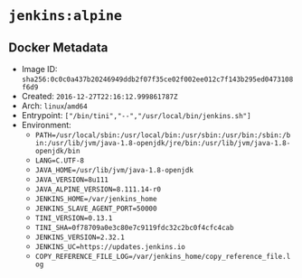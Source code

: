 # `jenkins:alpine`

## Docker Metadata

- Image ID: `sha256:0c0c0a437b20246949ddb2f07f35ce02f002ee012c7f143b295ed0473108f6d9`
- Created: `2016-12-27T22:16:12.999861787Z`
- Arch: `linux`/`amd64`
- Entrypoint: `["/bin/tini","--","/usr/local/bin/jenkins.sh"]`
- Environment:
  - `PATH=/usr/local/sbin:/usr/local/bin:/usr/sbin:/usr/bin:/sbin:/bin:/usr/lib/jvm/java-1.8-openjdk/jre/bin:/usr/lib/jvm/java-1.8-openjdk/bin`
  - `LANG=C.UTF-8`
  - `JAVA_HOME=/usr/lib/jvm/java-1.8-openjdk`
  - `JAVA_VERSION=8u111`
  - `JAVA_ALPINE_VERSION=8.111.14-r0`
  - `JENKINS_HOME=/var/jenkins_home`
  - `JENKINS_SLAVE_AGENT_PORT=50000`
  - `TINI_VERSION=0.13.1`
  - `TINI_SHA=0f78709a0e3c80e7c9119fdc32c2bc0f4cfc4cab`
  - `JENKINS_VERSION=2.32.1`
  - `JENKINS_UC=https://updates.jenkins.io`
  - `COPY_REFERENCE_FILE_LOG=/var/jenkins_home/copy_reference_file.log`
